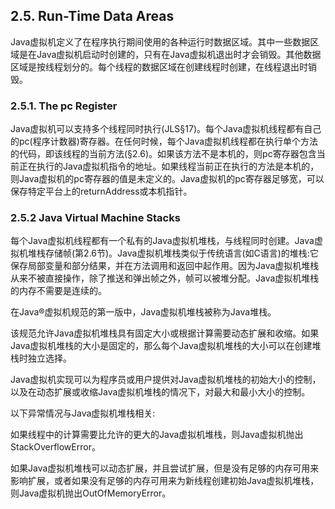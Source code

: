 ## 2.5. Run-Time Data Areas
Java虚拟机定义了在程序执行期间使用的各种运行时数据区域。其中一些数据区域是在Java虚拟机启动时创建的，只有在Java虚拟机退出时才会销毁。其他数据区域是按线程划分的。每个线程的数据区域在创建线程时创建，在线程退出时销毁。

### 2.5.1. The pc Register
Java虚拟机可以支持多个线程同时执行(JLS§17)。每个Java虚拟机线程都有自己的pc(程序计数器)寄存器。在任何时候，每个Java虚拟机线程都在执行单个方法的代码，即该线程的当前方法(§2.6)。如果该方法不是本机的，则pc寄存器包含当前正在执行的Java虚拟机指令的地址。如果线程当前正在执行的方法是本机的，则Java虚拟机的pc寄存器的值是未定义的。Java虚拟机的pc寄存器足够宽，可以保存特定平台上的returnAddress或本机指针。

### 2.5.2 Java Virtual Machine Stacks

每个Java虚拟机线程都有一个私有的Java虚拟机堆栈，与线程同时创建。Java虚拟机堆栈存储帧(第2.6节)。Java虚拟机堆栈类似于传统语言(如C语言)的堆栈:它保存局部变量和部分结果，并在方法调用和返回中起作用。因为Java虚拟机堆栈从来不被直接操作，除了推送和弹出帧之外，帧可以被堆分配。Java虚拟机堆栈的内存不需要是连续的。

在Java®虚拟机规范的第一版中，Java虚拟机堆栈被称为Java堆栈。

该规范允许Java虚拟机堆栈具有固定大小或根据计算需要动态扩展和收缩。如果Java虚拟机堆栈的大小是固定的，那么每个Java虚拟机堆栈的大小可以在创建堆栈时独立选择。

Java虚拟机实现可以为程序员或用户提供对Java虚拟机堆栈的初始大小的控制，以及在动态扩展或收缩Java虚拟机堆栈的情况下，对最大和最小大小的控制。

以下异常情况与Java虚拟机堆栈相关:

如果线程中的计算需要比允许的更大的Java虚拟机堆栈，则Java虚拟机抛出StackOverflowError。

如果Java虚拟机堆栈可以动态扩展，并且尝试扩展，但是没有足够的内存可用来影响扩展，或者如果没有足够的内存可用来为新线程创建初始Java虚拟机堆栈，则Java虚拟机抛出OutOfMemoryError。